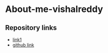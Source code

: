 # About-me-vishalreddy
## Repository links
* [link1](https://vishalreddy114.github.io/About-me-vishalreddy/.)
* [github link](https://github.com/Vishalreddy114/About-me-vishalreddy)
